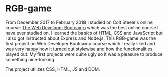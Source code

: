 # RGB-game

From December 2017 to February 2018 I studied on Colt Steele's online course: <a href="https://www.udemy.com/the-web-developer-bootcamp/">The Web Developer Bootcamp</a> which was the best online course I have ever studied on. I learned the basics of HTML, CSS and JavaScript but I also got instructed about Express and Node.js.
This RGB-game was the first project on  Web Developer Bootcamp course which I really liked and was very happy how it turned out stylewise and how the functionalities played out. My first projects were quite ugly so it was a pleasure to produce something nice-looking. 

The project utilizes CSS, HTML, JS and DOM. 
